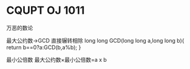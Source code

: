 # CQUPT OJ 1011

万恶的数论

最大公约数->GCD
直接辗转相除
long long GCD(long long a,long long b){
    return b==0?a:GCD(b,a%b);
}

最小公倍数
最大公约数×最小公倍数=a x b
